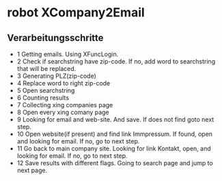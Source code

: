 # robot XCompany2Email
## Verarbeitungsschritte
 -   1 Getting emails. Using XFuncLogin.
 -   2 Check if searchstring have zip-code. If no, add word to searchstring that will be replaced.
 -   3 Generating PLZ(zip-code)
 -   4 Replace word to right zip-code
 -   5 Open searchstring
 -   6 Counting results
 -   7 Collecting xing companies page
 -   8 Open every xing comany page
 -   9 Looking for email and web-site. And save. If does not find goto next step.
 -   10 Open website(if present) and find link Immpressum. If found, open and looking for email. If no, go to next step.
 -   11 Go back to main company site. Looking for link Kontakt, open, and looking for email. If no, go to next step.
 -   12 Save results with different flags. Going to search page and jump to next page.
